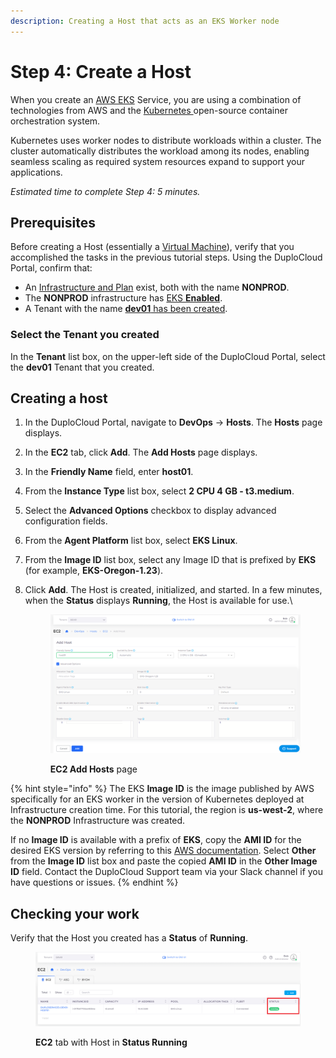 ```yaml
---
description: Creating a Host that acts as an EKS Worker node
---
```


# Step 4: Create a Host

When you create an [AWS EKS](https://docs.aws.amazon.com/eks/latest/userguide/what-is-eks.html) Service, you are using a combination of technologies from AWS  and the [Kubernetes ](kuberhttps://en.wikipedia.org/wiki/Kubernetesnetes)open-source container orchestration system.

Kubernetes uses worker nodes to distribute workloads within a cluster. The cluster automatically distributes the workload among its nodes, enabling seamless scaling as required system resources expand to support your applications.&#x20;

_Estimated time to complete Step 4: 5 minutes._

## Prerequisites

Before creating a Host (essentially a [Virtual Machine](https://en.wikipedia.org/wiki/Virtual\_machine)), verify that you accomplished the tasks in the previous tutorial steps. Using the DuploCloud Portal, confirm that:

* An [Infrastructure and Plan](../step-1-infrastructure.md) exist, both with the name **NONPROD**.
* The **NONPROD** infrastructure has [EKS **Enabled**](../step-1-infrastructure.md#check-your-work).&#x20;
* A Tenant with the name [**dev01** has been created](../step-2-tenant.md).

### Select the Tenant you created

In the **Tenant** list box, on the upper-left side of the DuploCloud Portal, select the **dev01** Tenant that you created.

## Creating a host

1. In the DuploCloud Portal, navigate to **DevOps** -> **Hosts**. The **Hosts** page displays.
2. In the **EC2** tab, click **Add**. The **Add Hosts** page displays.
3. In the **Friendly Name** field, enter **host01**.
4. From the **Instance Type** list box, select **2 CPU 4 GB - t3.medium**.
5. Select the **Advanced Options** checkbox to display advanced configuration fields.
6. From the **Agent Platform** list box, select **EKS Linux**.
7. From the **Image ID** list box, select any Image ID that is prefixed by **EKS** (for example, **EKS-Oregon-1.23**).
8.  Click **Add**. The Host is created, initialized, and started. In a few minutes, when the **Status** displays **Running**, the Host is available for use.\


    <div align="left">

    <figure><img src="../../../.gitbook/assets/AWS_QS_22.png" alt=""><figcaption><p><strong>EC2 Add Hosts</strong> page</p></figcaption></figure>

    </div>

{% hint style="info" %}
The EKS **Image ID** is the image published by AWS specifically for an EKS worker in the version of Kubernetes deployed at Infrastructure creation time. For this tutorial, the region is **us-west-2**, where the **NONPROD** Infrastructure was created.&#x20;

If no **Image ID** is available with a prefix of **EKS**, copy the **AMI ID** for the desired EKS version by referring to this [AWS documentation](https://docs.aws.amazon.com/eks/latest/userguide/eks-optimized-amis.html). Select **Other** from the **Image ID** list box and paste the copied **AMI ID** in the **Other Image ID** field. Contact the DuploCloud Support team via your Slack channel if you have questions or issues.
{% endhint %}

## Checking your work

Verify that the Host you created has a **Status** of **Running**.

<div align="left">

<figure><img src="../../../.gitbook/assets/AWS_QS_15.png" alt=""><figcaption><p><strong>EC2</strong> tab with Host in <strong>Status Running</strong></p></figcaption></figure>

</div>

